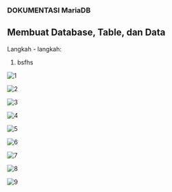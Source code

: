 ### DOKUMENTASI MariaDB ###

## Membuat Database, Table, dan Data ##
Langkah - langkah:

1. bsfhs

![1](https://github.com/nitarosiana/DokumentasiKP/blob/master/02-05/Latihan/1.PNG)


![2](https://github.com/nitarosiana/DokumentasiKP/blob/master/02-05/Latihan/2.PNG)


![3](https://github.com/nitarosiana/DokumentasiKP/blob/master/02-05/Latihan/3.PNG)


![4](https://github.com/nitarosiana/DokumentasiKP/blob/master/02-05/Latihan/4.PNG)


![5](https://github.com/nitarosiana/DokumentasiKP/blob/master/02-05/Latihan/5.PNG)


![6](https://github.com/nitarosiana/DokumentasiKP/blob/master/02-05/Latihan/6.PNG)


![7](https://github.com/nitarosiana/DokumentasiKP/blob/master/02-05/Latihan/7.PNG)


![8](https://github.com/nitarosiana/DokumentasiKP/blob/master/02-05/Latihan/8.PNG)


![9](https://github.com/nitarosiana/DokumentasiKP/blob/master/02-05/Latihan/9.PNG)
